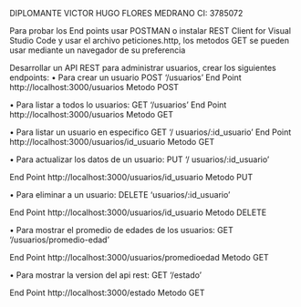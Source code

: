 DIPLOMANTE
    VICTOR HUGO FLORES MEDRANO
    CI: 3785072

Para probar los End points  usar POSTMAN o instalar REST Client for Visual Studio Code y usar el archivo peticiones.http, los metodos GET se pueden usar mediante un navegador de su preferencia

Desarrollar un API REST para administrar usuarios, crear los
siguientes endpoints:
• Para crear un usuario POST ‘/usuarios’
End Point
    http://localhost:3000/usuarios
Metodo 
    POST    

• Para listar a todos lo usuarios: GET ‘/usuarios’
End Point
    http://localhost:3000/usuarios
Metodo 
    GET

• Para listar un usuario en especifico GET ‘/
usuarios/:id_usuario’
End Point
    http://localhost:3000/usuarios/id_usuario
Metodo 
    GET

• Para actualizar los datos de un usuario: PUT ‘/
usuarios/:id_usuario’

End Point
    http://localhost:3000/usuarios/id_usuario
Metodo 
    PUT

• Para eliminar a un usuario: DELETE
‘usuarios/:id_usuario’

End Point
    http://localhost:3000/usuarios/id_usuario
Metodo 
    DELETE

• Para mostrar el promedio de edades de los usuarios: GET
‘/usuarios/promedio-edad’

End Point
    http://localhost:3000/usuarios/promedioedad
Metodo 
    GET

• Para mostrar la version del api rest: GET ‘/estado’

End Point
    http://localhost:3000/estado
Metodo 
    GET